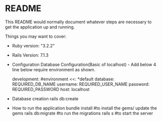 # README

This README would normally document whatever steps are necessary to get the
application up and running.

Things you may want to cover:

- Ruby version: "3.2.2"
  
- Rails Version: 7.1.3
  
- Configuration
  Database Configuration(Basic of localhost) - Add below 4 line below require environment as shown.
  
  development: #environment
  <<: *default
  database: REQUIRED_DB_NAME
  username: REQUIRED_USER_NAME
  password: REQUIRED_PASSWORD
  host: localhost
  
- Database creation
  rails db:create

- How to run the application
  bundle install  #to install the gems/ update the gems
  rails db:migrate  #to run the migrations
  rails s #to start the server
  


